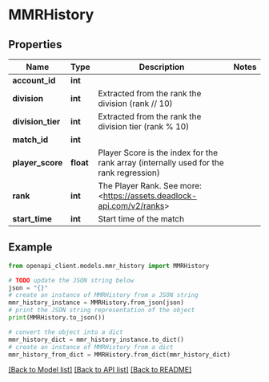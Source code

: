# MMRHistory


## Properties

Name | Type | Description | Notes
------------ | ------------- | ------------- | -------------
**account_id** | **int** |  | 
**division** | **int** | Extracted from the rank the division (rank // 10) | 
**division_tier** | **int** | Extracted from the rank the division tier (rank % 10) | 
**match_id** | **int** |  | 
**player_score** | **float** | Player Score is the index for the rank array (internally used for the rank regression) | 
**rank** | **int** | The Player Rank. See more: &lt;https://assets.deadlock-api.com/v2/ranks&gt; | 
**start_time** | **int** | Start time of the match | 

## Example

```python
from openapi_client.models.mmr_history import MMRHistory

# TODO update the JSON string below
json = "{}"
# create an instance of MMRHistory from a JSON string
mmr_history_instance = MMRHistory.from_json(json)
# print the JSON string representation of the object
print(MMRHistory.to_json())

# convert the object into a dict
mmr_history_dict = mmr_history_instance.to_dict()
# create an instance of MMRHistory from a dict
mmr_history_from_dict = MMRHistory.from_dict(mmr_history_dict)
```
[[Back to Model list]](../README.md#documentation-for-models) [[Back to API list]](../README.md#documentation-for-api-endpoints) [[Back to README]](../README.md)


